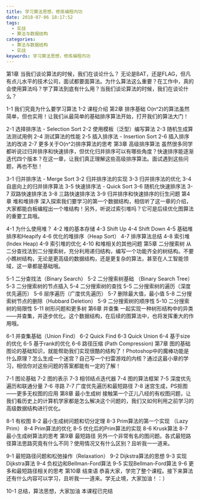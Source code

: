 ```yaml
---
title: 学习算法思想，修炼编程内功
date: 2018-07-06 18:17:52
tags:
  - 实战
  - 算法与数据结构
categories:
  - 算法与数据结构
  - 实战
keywords: 学习算法思想，修炼编程内功
---
```

第1章 当我们谈论算法的时候，我们在谈论什么？
无论是BAT，还是FLAG，但凡有点儿水平的技术公司，面试都要面算法。为什么算法这么重要？在工作中，真的会使用算法吗？学了算法到底有什么用？当我们谈论算法的时候，我们在谈论什么？

1-1 我们究竟为什么要学习算法
1-2 课程介绍
第2章 排序基础
O(n^2)的算法虽然简单，但也实用！让我们从最简单的基础排序算法开始，打开我们的算法大门！
<!-- more -->
2-1 选择排序法 - Selection Sort
2-2 使用模板（泛型）编写算法
2-3 随机生成算法测试用例
2-4 测试算法的性能
2-5 插入排序法 - Insertion Sort
2-6 插入排序法的改进
2-7 更多关于O(n^2)排序算法的思考
第3章 高级排序算法
虽然很多同学都听说过归并排序和快速排序，但优化归并排序可以有哪些角度？快速排序能逐渐迭代四个版本？在这一章，让我们真正理解这些高级排序算法。面试遇到这些问题，再也不愁！

3-1 归并排序法 - Merge Sort
3-2 归并排序法的实现
3-3 归并排序法的优化
3-4 自底向上的归并排序算法
3-5 快速排序法 - Quick Sort
3-6 随机化快速排序法
3-7 双路快速排序法
3-8 三路快速排序法
3-9 归并排序和快速排序的衍生问题
第4章 堆和堆排序
深入探索我们要学习的第一个数据结构，相信听了这一章的介绍，大家都能白板编程出一个堆结构！另外，听说过索引堆吗？它可是后续优化图算法的重要工具哦。

4-1 为什么使用堆？
4-2 堆的基本存储
4-3 Shift Up
4-4 Shift Down
4-5 基础堆排序和Heapify
4-6 优化的堆排序（Heap Sort）
4-7 排序算法总结
4-8 索引堆(Index Heap)
4-9 索引堆的优化
4-10 和堆相关的其他问题
第5章 二分搜索树
从二分查找法到二分搜索树，充分利用递归结构，编写一个功能齐全的树结构。不要小瞧树结构，无论是更高级的数据结构，还是更复杂的算法，甚至在人工智能领域，这一章都是基础哦。

5-1 二分查找法（Binary Search）
5-2 二分搜索树基础 （Binary Search Tree）
5-3 二分搜索树的节点插入
5-4 二分搜索树的查找
5-5 二分搜索树的遍历（深度优先遍历）
5-6 层序遍历（广度优先遍历）
5-7 删除最大值，最小值
5-8 二分搜索树节点的删除（Hubbard Deletion）
5-9 二分搜索树的顺序性
5-10 二分搜索树的局限性
5-11 树形问题和更多树
第6章 并查集
一起实现一种树形结构中的异类——并查集，并逐步优化。这个数据结构，在后续的图算法中，也将发挥重大的作用哦。

6-1 并查集基础（Union Find）
6-2 Quick Find
6-3 Quick Union
6-4 基于size的优化
6-5 基于rank的优化
6-6 路径压缩 (Path Compression)
第7章 图的基础
图论的基础知识，就能帮助我们实现很酷的结构了！Photoshop中的魔棒功能是什么原理？怎么生成一个迷宫？自己写一个扫雷游戏的内核？通过这最小章的学习，相信你对这些问题的答案都能有一定的了解！

7-1 图论基础
7-2 图的表示
7-3 相邻结点迭代器
7-4 图的算法框架
7-5 深度优先遍历和联通分量
7-6 寻路
7-7 广度优先遍历和最短路径
7-8 迷宫生成，PS抠图——更多无权图的应用
第8章 最小生成树
接触第一个正儿八经的有权图问题，让我们看历史上的计算机学家都是怎么解决这个问题的，我们又如何利用之前学习的高级数据结构进行优化。

8-1 有权图
8-2 最小生成树问题和切分定理
8-3 Prim算法的第一个实现 （Lazy Prim）
8-4 Prim算法的优化
8-5 优化后的Prim算法的实现
8-6 Krusk算法
8-7 最小生成树算法的思考
第9章 最短路径
另外一个非常有名的图问题。各式最短路径算法思路究竟有什么不同？使用情况又有什么区别？且听我一一道来。

9-1 最短路径问题和松弛操作（Relaxation）
9-2 Dijkstra算法的思想
9-3 实现Dijkstra算法
9-4 负权边和Bellman-Ford算法
9-5 实现Bellman-Ford算法
9-6 更多和最短路径相关的思考
第10章 结束语
恭喜大家，学完了整个课程。接下来算法还有什么内容可以学习，且听我一一道来。学无止境，大家加油！：）

10-1 总结，算法思想，大家加油
本课程已完结

<div id="jspay" sid="VWEdHqp1732" style="display:none">VWEdHqp1732</div>
<script type="text/javascript" src="https://www.fageka.com/j.js"></script>
<script type="text/javascript" src="https://www.fageka.com/f.js" charset="utf-8"></script>
